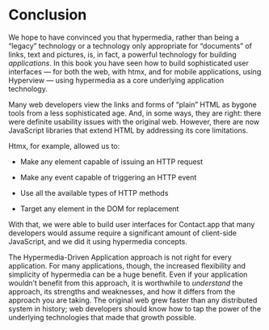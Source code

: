 # Conclusion

We hope to have convinced you that hypermedia, rather than being a “legacy” technology or a technology only appropriate for “documents” of links, text and pictures, is, in fact, a powerful technology for building _applications_. In this book you have seen how to build sophisticated user interfaces — for both the web, with htmx, and for mobile applications, using Hyperview — using hypermedia as a core underlying application technology.

Many web developers view the links and forms of “plain” HTML as bygone tools from a less sophisticated age. And, in some ways, they are right: there were definite usability issues with the original web. However, there are now JavaScript libraries that extend HTML by addressing its core limitations.

Htmx, for example, allowed us to:

*   Make any element capable of issuing an HTTP request
    
*   Make any event capable of triggering an HTTP event
    
*   Use all the available types of HTTP methods
    
*   Target any element in the DOM for replacement

With that, we were able to build user interfaces for Contact.app that many developers would assume require a significant amount of client-side JavaScript, and we did it using hypermedia concepts.

The Hypermedia-Driven Application approach is not right for every application. For many applications, though, the increased flexibility and simplicity of hypermedia can be a huge benefit. Even if your application wouldn’t benefit from this approach, it is worthwhile to _understand_ the approach, its strengths and weaknesses, and how it differs from the approach you are taking. The original web grew faster than any distributed system in history; web developers should know how to tap the power of the underlying technologies that made that growth possible.